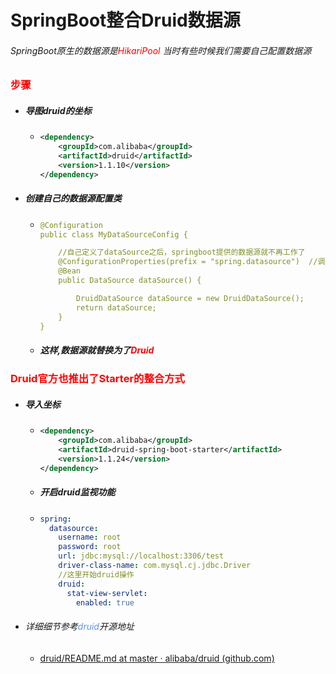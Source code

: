 # SpringBoot整合Druid数据源



###### SpringBoot原生的数据源是<font color='red'>HikariPool</font> 当时有些时候我们需要自己配置数据源



### <font color='red'>步骤</font>

- ##### 导图druid的坐标

  - ```xml
    <dependency>
        <groupId>com.alibaba</groupId>
        <artifactId>druid</artifactId>
        <version>1.1.10</version>
    </dependency>
    ```

- ##### 创建自己的数据源配置类

  - ```yaml
    @Configuration
    public class MyDataSourceConfig {
    
        //自己定义了dataSource之后，springboot提供的数据源就不再工作了
        @ConfigurationProperties(prefix = "spring.datasource")  //调用了application.yaml中已经写好的的属性
        @Bean
        public DataSource dataSource() {
    
            DruidDataSource dataSource = new DruidDataSource();
            return dataSource;
        }
    }
    ```

  - ##### 这样,数据源就替换为了<font color='red'>Druid</font> 





### <font color='red'>Druid官方也推出了Starter的整合方式</font>

- ##### 导入坐标

  - ```xml
    <dependency>
        <groupId>com.alibaba</groupId>
        <artifactId>druid-spring-boot-starter</artifactId>
        <version>1.1.24</version>
    </dependency>
    ```

  - ##### 开启druid监视功能

  - ```yaml
    spring:
      datasource:
        username: root
        password: root
        url: jdbc:mysql://localhost:3306/test
        driver-class-name: com.mysql.cj.jdbc.Driver
        //这里开始druid操作
        druid:
          stat-view-servlet:
            enabled: true
    ```

- ###### 详细细节参考<font color='cornflowerblue'>druid</font>开源地址 

  - [druid/README.md at master · alibaba/druid (github.com)](https://github.com/alibaba/druid/blob/master/druid-spring-boot-starter/README.md)

